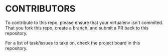 # CONTRIBUTORS #

To contribute to this repo, please ensure that your virtualenv isn't commited. That you
fork this repo, create a branch, and submit a PR back to this repository.

For a list of task/issues to take on, check the project board in this repository.
